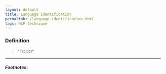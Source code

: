 ```yaml
---
layout: default
title: Language identification
permalink: /language-identification.html
tags: NLP technique
---
```


### Definition

> "TODO"

<hr />

##### Footnotes:
